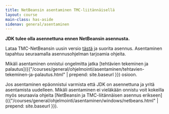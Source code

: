 ```yaml
---
title: NetBeansin asentaminen TMC-liitännäisellä
layout: course
main-class: has-aside
sidenav: general/asentaminen
---	
```

**JDK tulee olla asennettuna ennen NetBeansin asennusta.**

Lataa TMC-NetBeansin uusin versio [tästä](http://update.testmycode.net/installers/tmc-netbeans_mooc/tmc-netbeans_mooc_tmcbeans-windows.exe) ja suorita asennus. Asentaminen tapahtuu seuraamalla asennusohjelman tarjoamia ohjeita.

Mikäli asentaminen onnistui ongelmitta jatka [tehtävien tekeminen ja palautus]({{"/courses/general/ohjelmointi/asentaminen/tehtavien-tekeminen-ja-palautus.html" | prepend: site.baseurl }}) osioon.

Jos asentaminen epäonnistui varmista että JDK on asennettuna ja yritä asentamista uudelleen. Mikäli asentaminen ei vieläkään onnistu voit kokeilla myös seuraavia ohjeita [NetBeansin ja TMC-liitännäisen asennus erikseen]({{"/courses/general/ohjelmointi/asentaminen/windows/netbeans.html" | prepend: site.baseurl }}).
